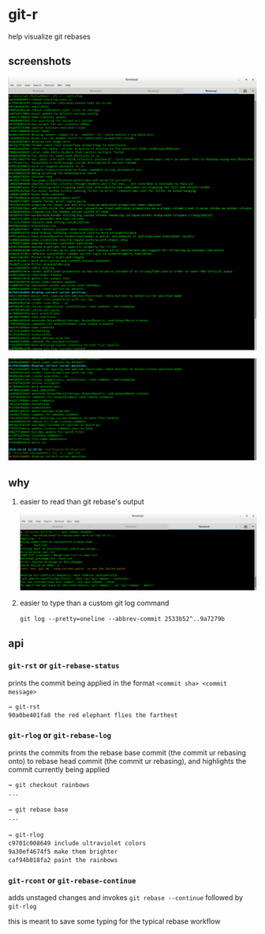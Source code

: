 # git-r

help visualize git rebases

## screenshots

![git-rlog-screenshot](./screenshots/screenshot-git-rlog.png)

![git-rst-screenshot](./screenshots/screenshot-git-rst.png)

## why

1. easier to read than git rebase's output

    ![git-rst-screenshot](./screenshots/screenshot-git-rebase.png)

1. easier to type than a custom git log command 

    `git log --pretty=oneline --abbrev-commit 2533b52^..9a7279b`
    

## api

### `git-rst` or `git-rebase-status`

prints the commit being applied in the format `<commit sha> <commit message>` 

```bash
→ git-rst
90a0be401fa8 the red elephant flies the farthest
```

### `git-rlog` or `git-rebase-log`

prints the commits from the rebase base commit (the commit ur rebasing onto) to rebase head commit (the commit ur rebasing), and highlights the commit currently being applied

```bash
→ git checkout rainbows
...

→ git rebase base
...

→ git-rlog 
c9701c008649 include ultraviolet colors
9a30ef4674f5 make them brighter
caf94b018fa2 paint the rainbows
```

   
### `git-rcont` or `git-rebase-continue`

adds unstaged changes and invokes `git rebase --continue` followed by `git-rlog`

this is meant to save some typing for the typical rebase workflow